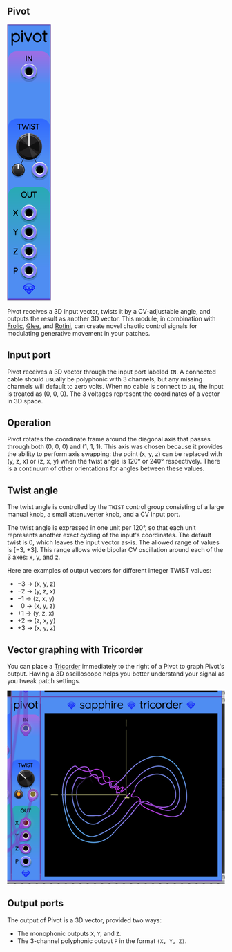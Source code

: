 ## Pivot

![Pivot](images/pivot.png)

Pivot receives a 3D input vector, twists it by a CV-adjustable angle,
and outputs the result as another 3D vector.
This module, in combination with [Frolic](Frolic.md), [Glee](Glee.md), and [Rotini](Rotini.md),
can create novel chaotic control signals for modulating generative movement in your patches.

## Input port

Pivot receives a 3D vector through the input port labeled `IN`.
A connected cable should usually be polyphonic with 3 channels,
but any missing channels will default to zero volts.
When no cable is connect to `IN`, the input is treated as (0,&nbsp;0,&nbsp;0).
The 3 voltages represent the coordinates of a vector in 3D space.

## Operation

Pivot rotates the coordinate frame around the diagonal axis that passes
through both (0,&nbsp;0,&nbsp;0) and (1,&nbsp;1,&nbsp;1). This axis was chosen because it
provides the ability to perform axis swapping: the point (x,&nbsp;y,&nbsp;z) can
be replaced with (y,&nbsp;z,&nbsp;x) or (z,&nbsp;x,&nbsp;y) when the twist angle is 120&deg; or 240&deg; respectively.
There is a continuum of other orientations for angles between these values.

## Twist angle

The twist angle is controlled by the `TWIST` control group consisting of a large manual knob,
a small attenuverter knob, and a CV input port.

The twist angle is expressed in one unit per 120&deg;, so that each unit represents
another exact cycling of the input's coordinates. The default twist is 0, which leaves
the input vector as-is. The allowed range of values is [&minus;3,&nbsp;+3]. This range allows
wide bipolar CV oscillation around each of the 3 axes: x, y, and z.

Here are examples of output vectors for different integer TWIST values:

* &minus;3 &rarr; (x, y, z)
* &minus;2 &rarr; (y, z, x)
* &minus;1 &rarr; (z, x, y)
* &nbsp;&nbsp;0 &rarr; (x, y, z)
* +1 &rarr; (y, z, x)
* +2 &rarr; (z, x, y)
* +3 &rarr; (x, y, z)

## Vector graphing with Tricorder

You can place a [Tricorder](Tricorder.md) immediately to the right of a Pivot to graph
Pivot's output. Having a 3D oscilloscope helps you better understand your signal as you
tweak patch settings.

![Pivot graphed by Tricorder](images/pivot_tricorder.png)

## Output ports

The output of Pivot is a 3D vector, provided two ways:

* The monophonic outputs `X`, `Y`, and `Z`.
* The 3-channel polyphonic output `P` in the format `(X, Y, Z)`.